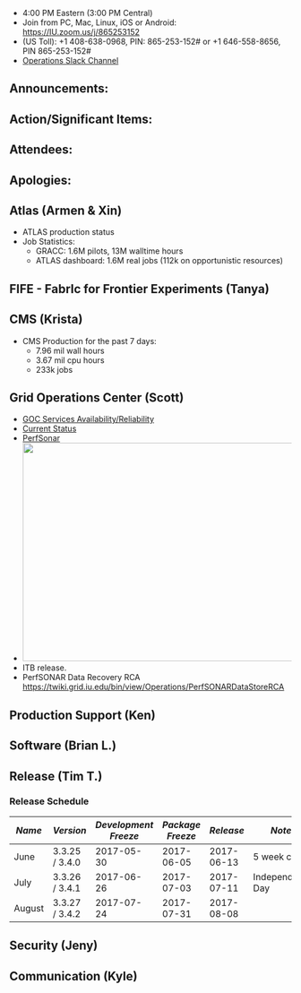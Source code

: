    * 4:00 PM Eastern (3:00 PM Central)
   * Join from PC, Mac, Linux, iOS or Android: https://IU.zoom.us/j/865253152
   * (US Toll): +1 408-638-0968, PIN: 865-253-152# or +1 646-558-8656, PIN 865-253-152#
   * [Operations Slack Channel](https://opensciencegrid.slack.com/messages/C5GAYBGA0/)
   
## Announcements: 
 
## Action/Significant Items: 

## Attendees:

## Apologies:

## Atlas (Armen & Xin)
   * ATLAS production status
   * Job Statistics:
     * GRACC: 1.6M pilots, 13M walltime hours
     * ATLAS dashboard: 1.6M real jobs (112k on opportunistic resources)
## FIFE - FabrIc for Frontier Experiments (Tanya)

## CMS (Krista)
   * CMS Production for the past 7 days:
     * 7.96 mil wall hours
     * 3.67 mil cpu hours
     * 233k jobs


## Grid Operations Center (Scott)
   * [GOC Services Availability/Reliability](http://tinyurl.com/pre26vw)
   * [Current Status](http://monitor.grid.iu.edu/availability/production.html)
   * [PerfSonar](http://maddash.aglt2.org/maddash-webui/index.cgi?dashboard=OSG\%20Grid\%20Operations\%20Center\%20Test\%20Mesh\%20Config)
   * <img src="http://steige.grid.iu.edu/steige/05Jun2017.osg-flock.png" width='630' height='390'  /><br>
   * ITB release.
   * PerfSONAR Data Recovery RCA https://twiki.grid.iu.edu/bin/view/Operations/PerfSONARDataStoreRCA
      
## Production Support (Ken)
   
## Software (Brian L.)

## Release (Tim T.)
### Release Schedule
| *Name* | *Version* | *Development Freeze* | *Package Freeze* | *Release* | *Notes* |
| ------ | --------- | -------------------- | ---------------- | --------- | ------- |
| June | 3.3.25 / 3.4.0 | 2017-05-30 | 2017-06-05 | 2017-06-13 | 5 week cycle |
| July | 3.3.26 / 3.4.1 | 2017-06-26 | 2017-07-03 | 2017-07-11 | Independence Day |
| August | 3.3.27 / 3.4.2 | 2017-07-24 | 2017-07-31 | 2017-08-08 | |

## Security (Jeny)

## Communication (Kyle)
